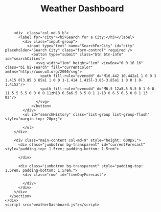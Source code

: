 <!DOCTYPE html>
<html lang="en">
    <head>
      <meta charset="UTF-8">
      <meta name="viewport" content="width=device-width, initial-scale=1, shrink-to-fit=no">
      <meta http-equiv="X-UA-Compatible" content="ie=edge">
      <title>Weather DashBoard</title>
      <link rel="stylesheet" href="https://cdn.jsdelivr.net/npm/bootstrap@4.5.3/dist/css/bootstrap.min.css" integrity="sha384-TX8t27EcRE3e/ihU7zmQxVncDAy5uIKz4rEkgIXeMed4M0jlfIDPvg6uqKI2xXr2" crossorigin="anonymous">
      <link rel="stylesheet" href="weatherDashboard.css">
      <script src="https://cdnjs.cloudflare.com/ajax/libs/moment.js/2.24.0/moment.min.js"></script>
      <script src="https://cdnjs.cloudflare.com/ajax/libs/jquery/3.2.1/jquery.min.js"></script>
      <script src="https://code.jquery.com/jquery-3.5.1.js" integrity="sha256-QWo7LDvxbWT2tbbQ97B53yJnYU3WhH/C8ycbRAkjPDc=" crossorigin="anonymous"></script>
    </head>
  <body>
    <header class="text-light" style="text-align: center;">
      <h1>Weather Dashboard</h1>
    </header>
    <div class="container-fluid">
                <!---->
      <section class="row" style="height: 100%;">

        <div  class="col-md-3 b">
          <label for="city"><h5>Search for a City:</h5></label>
            <div class="input-group">
              <input type="text" name="SearchForCity" id="city" placeholder="Search City" class="form-control" required />
                <button type="submit" class="btn btn-info" id="searchCities">
                  <svg width="1em" height="1em" viewBox="0 0 16 16" class="bi bi-search" fill="currentColor" xmlns="http://www.w3.org/2000/svg">
                    <path fill-rule="evenodd" d="M10.442 10.442a1 1 0 0 1 1.415 0l3.85 3.85a1 1 0 0 1-1.414 1.415l-3.85-3.85a1 1 0 0 1 0-1.415z"/>
                    <path fill-rule="evenodd" d="M6.5 12a5.5 5.5 0 1 0 0-11 5.5 5.5 0 0 0 0 11zM13 6.5a6.5 6.5 0 1 1-13 0 6.5 6.5 0 0 1 13 0z"/>
                  </svg>
                </button>
            </div>
            <ul id="searchHistory" class="list-group list-group-flush" style="margin-top: 20px;">
                        
            </ul>
        </div>
                
        <div class="main-content col-md-9" style="height: 600px;">
          <div class="jumbotron bg-transparent" id="currentForecast" style="padding-top: 1.5rem; padding-bottom: 1.5rem">
                    
          </div>
    
          <div class="jumbotron bg-transparent" style="padding-top: 1.5rem; padding-bottom: 1.5rem;">
            <div class="row" id="fiveDayForecast">
                            
            </div>
          </div>
        </div>
      </section>   
    </div>  
    <script src="weatherDashboard.js"></script>    
  </body>
</html>
    